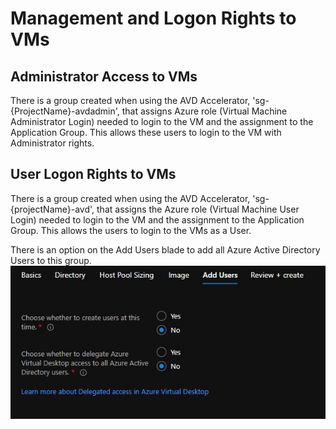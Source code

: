 # Management and Logon Rights to VMs

## Administrator Access to VMs

There is a group created when using the AVD Accelerator, 'sg-{ProjectName}-avdadmin', that assigns Azure role (Virtual Machine Administrator Login) needed to login to the VM and the assignment to the Application Group. This allows these users to login to the VM with Administrator rights.

## User Logon Rights to VMs

There is a group created when using the AVD Accelerator, 'sg-{projectName}-avd', that assigns the Azure role (Virtual Machine User Login) needed to login to the VM and the assignment to the Application Group. This allows the users to login to the VMs as a User.

There is an option on the Add Users blade to add all Azure Active Directory Users to this group.
![Create Users blade](../images/AddUsersBladeDelegate.jpg)

